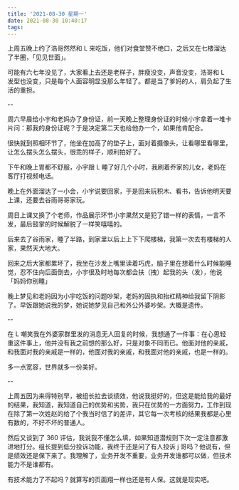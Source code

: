 ```yaml
---
title: '2021-08-30 星期一'
date: 2021-08-30 10:40:17
tags:
---
```


上周五晚上约了浩哥然然和 L 来吃饭，他们对食堂赞不绝口，之后又在七楼溜达了半圈，「见见世面」。

可能有六七年没见了，大家看上去还是老样子，胖瘦没变，声音没变，浩哥和 L 发型也没变，只是每个人面容明显没那么年轻了。都是当了爹妈的人，肩负起了生活的重担。

--

周六早晨给小宇和老妈办了身份证，前一天晚上整理身份证的时候小宇拿着一堆卡片问：那我的身份证呢？于是决定第二天也给他办一个，如果他肯配合。

很快就到照相环节了，他坐在加高了的垫子上，面对着摄像头，让看哪里看哪里，让怎么摆头怎么摆头，很乖的样子，顺利拍好了。

下午和晚上胃都不舒服，小宇跟 L 睡了好几个小时，我刷着乔家的儿女，老妈在客厅打视频电话。

晚上在外面溜达了一小会，小宇说要回家，于是回来玩积木、看书，告诉他明天要上课，还要去谷雨哥哥家玩。

周日上课又换了个老师，作品展示环节小宇果然又是犯了错一样的表情，一言不发，最后鼓掌的时候解脱了一样笑嘻嘻的。

后来去了谷雨家，睡了半路，到家里以后上上下下爬楼梯，我第一次去有楼梯的人家，果然天大地大。

回来之后大家都累坏了，我坐在沙发上嘴里读着巧虎，脑子里在想着什么时候能睡觉，忍不住向后面倒去，小宇很及时地每次都会扶（拽）起我的头（发），他说「妈妈你别睡」

晚上梦见和老妈因为小宇吃饭的问题吵架，老妈的固执和抬杠精神给我留下阴影了。早饭跟她说我的梦，她说她梦见自己和外公外婆吵架。大概是遗传。

--

在 L 嘲笑我在外婆家群里发的消息无人回复的时候，我想通了一件事：在心思轻重这件事上，他并没有我之前想的那么好，只是对象不同而已。他面对他的亲戚，和我面对我的亲戚是一样的，他面对我的亲戚，和我面对他的亲戚，也是一样的。

多一点宽容，世界就多一份美好。

--

上周五因为来得特别早，被组长拉去谈绩效，他说我挺好的，但这是能给我的最好的结果，我知道，我知道自己的优势和劣势，我只在优势的一方面努力，工作到现在除了第一次姓赵的给了个我当时信了的差评，其它每一次考核的结果我都是心里有数的，不好不坏的普通人。

然后又谈到了 360 评估，我说我不懂怎么填，如果知道潜规则下次一定注意都激进地打分。组长提到低分投诉功能，我终于还是问了有人投诉 j 哥吗？他说有，但是绩效还是保下来了。我理解了，业务开发不重要，业务开发谁都可以做，但技术能力不是谁都有。

有技术能力了不起吗？就算写的页面翔一样也还是有人保。这就是现实吧。

